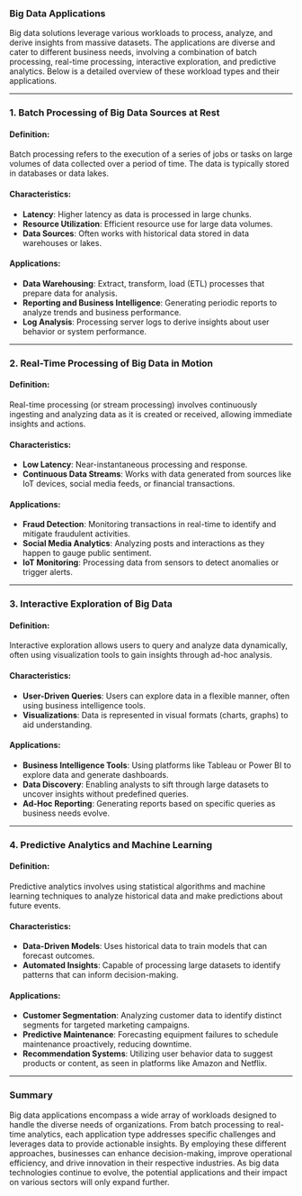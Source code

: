 ### Big Data Applications

Big data solutions leverage various workloads to process, analyze, and derive insights from massive datasets. The applications are diverse and cater to different business needs, involving a combination of batch processing, real-time processing, interactive exploration, and predictive analytics. Below is a detailed overview of these workload types and their applications.

---

### 1. **Batch Processing of Big Data Sources at Rest**

#### **Definition**: 
Batch processing refers to the execution of a series of jobs or tasks on large volumes of data collected over a period of time. The data is typically stored in databases or data lakes.

#### **Characteristics**:
- **Latency**: Higher latency as data is processed in large chunks.
- **Resource Utilization**: Efficient resource use for large data volumes.
- **Data Sources**: Often works with historical data stored in data warehouses or lakes.

#### **Applications**:
- **Data Warehousing**: Extract, transform, load (ETL) processes that prepare data for analysis.
- **Reporting and Business Intelligence**: Generating periodic reports to analyze trends and business performance.
- **Log Analysis**: Processing server logs to derive insights about user behavior or system performance.

---

### 2. **Real-Time Processing of Big Data in Motion**

#### **Definition**: 
Real-time processing (or stream processing) involves continuously ingesting and analyzing data as it is created or received, allowing immediate insights and actions.

#### **Characteristics**:
- **Low Latency**: Near-instantaneous processing and response.
- **Continuous Data Streams**: Works with data generated from sources like IoT devices, social media feeds, or financial transactions.

#### **Applications**:
- **Fraud Detection**: Monitoring transactions in real-time to identify and mitigate fraudulent activities.
- **Social Media Analytics**: Analyzing posts and interactions as they happen to gauge public sentiment.
- **IoT Monitoring**: Processing data from sensors to detect anomalies or trigger alerts.

---

### 3. **Interactive Exploration of Big Data**

#### **Definition**: 
Interactive exploration allows users to query and analyze data dynamically, often using visualization tools to gain insights through ad-hoc analysis.

#### **Characteristics**:
- **User-Driven Queries**: Users can explore data in a flexible manner, often using business intelligence tools.
- **Visualizations**: Data is represented in visual formats (charts, graphs) to aid understanding.

#### **Applications**:
- **Business Intelligence Tools**: Using platforms like Tableau or Power BI to explore data and generate dashboards.
- **Data Discovery**: Enabling analysts to sift through large datasets to uncover insights without predefined queries.
- **Ad-Hoc Reporting**: Generating reports based on specific queries as business needs evolve.

---

### 4. **Predictive Analytics and Machine Learning**

#### **Definition**: 
Predictive analytics involves using statistical algorithms and machine learning techniques to analyze historical data and make predictions about future events.

#### **Characteristics**:
- **Data-Driven Models**: Uses historical data to train models that can forecast outcomes.
- **Automated Insights**: Capable of processing large datasets to identify patterns that can inform decision-making.

#### **Applications**:
- **Customer Segmentation**: Analyzing customer data to identify distinct segments for targeted marketing campaigns.
- **Predictive Maintenance**: Forecasting equipment failures to schedule maintenance proactively, reducing downtime.
- **Recommendation Systems**: Utilizing user behavior data to suggest products or content, as seen in platforms like Amazon and Netflix.

---

### Summary

Big data applications encompass a wide array of workloads designed to handle the diverse needs of organizations. From batch processing to real-time analytics, each application type addresses specific challenges and leverages data to provide actionable insights. By employing these different approaches, businesses can enhance decision-making, improve operational efficiency, and drive innovation in their respective industries. As big data technologies continue to evolve, the potential applications and their impact on various sectors will only expand further.
